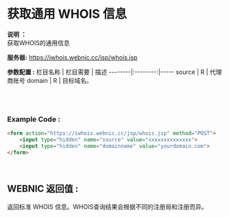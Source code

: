 # 获取通用 WHOIS 信息

**说明 ：**<br> 
获取WHOIS的通用信息

**服务器:** https://iwhois.webnic.cc/jsp/whois.jsp

**参数配置 :**
栏目名称 | 栏目需要 | 描述
--------|:--------:|-----
source | R | 代理商账号
domain | R | 目标域名。

<br><br>

### Example Code :

```HTML
<form action="https://iwhois.webnic.cc/jsp/whois.jsp" method="POST"> 
    <input type="hidden" name="source" value="xxxxxxxxxxxxxx"> 
    <input type="hidden" name="domainname" value="yourdomain.com">
</form>
```

<br>

WEBNIC 返回值 :
-----
返回标准 WHOIS 信息。WHOIS查询结果会根据不同的注册局和注册而异。